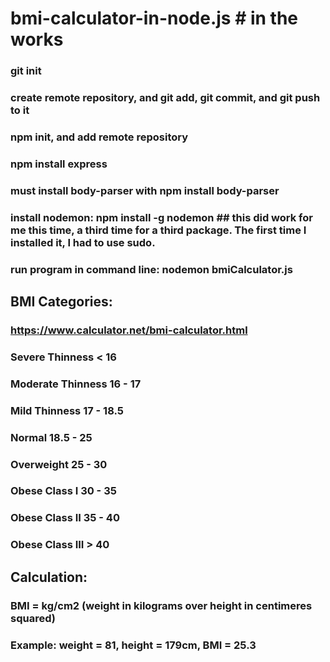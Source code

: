 # bmi-calculator-in-node.js # in the works
### git init
### create remote repository, and git add, git commit, and git push to it
### npm init, and add remote repository
### npm install express
### must install body-parser with npm install body-parser
### install nodemon:	npm install -g nodemon  ## this did work for me this time, a third time for a third package. The first time I installed it, I had to use sudo.
### 
### run program in command line: nodemon bmiCalculator.js
###
## BMI Categories:
### https://www.calculator.net/bmi-calculator.html

### Severe Thinness	< 16
### Moderate Thinness	16 - 17
### Mild Thinness	17 - 18.5
### Normal	18.5 - 25
### Overweight	25 - 30
### Obese Class I	30 - 35
### Obese Class II	35 - 40
### Obese Class III	> 40
##
## Calculation:
### BMI = kg/cm2 (weight in kilograms over height in centimeres squared)
### Example: weight = 81, height = 179cm, BMI = 25.3
